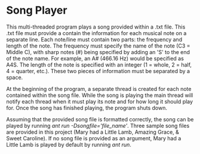 # Song Player

This multi-threaded program plays a song provided within a .txt file. This .txt file must provide a contain the information for each musical note on a separate line. Each note/line must contain two parts: the
frequency and length of the note. The frequency must specify the name of the note (C3 = Middle C), with sharp notes (#) being specified by adding an 'S' to the end of the note name. For example, an A# 
(466.16 Hz) would be specified as A4S. The length of the note is specified with an integer (1 = whole, 2 = half, 4 = quarter, etc.). These two pieces of information must be separated by a space.

At the beginning of the program, a separate thread is created for each note contained within the song file. While the song is playing the main thread will notify each thread when it must play its note and for how
long it should play for. Once the song has finished playing, the program shuts down.

Assuming that the provided song file is formatted correctly, the song can be played by running *ant run -Dsongfile='file_name'*. Three sample song files are provided in this project (Mary had a Little Lamb, Amazing Grace, & Sweet Caroline). If no song file is provided as an argument, Mary had a Little Lamb is played by default by running *ant run*.
